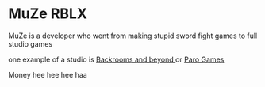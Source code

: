 # MuZe RBLX

MuZe is a developer who went from making stupid sword fight games to full studio games

one example of a studio is [ Backrooms and beyond ](https://www.roblox.com/groups/13826762/The-Backrooms-and-Beyond#!/about ) or [Paro Games](https://www.youtube.com/watch?v=dQw4w9WgXcQ&ab_channel=RickAstley)





Money hee hee hee haa
